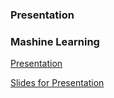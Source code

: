 ### Presentation

### Mashine Learning

[Presentation]()

[Slides for Presentation](https://natanchik.github.io/Presentation_ML/)

